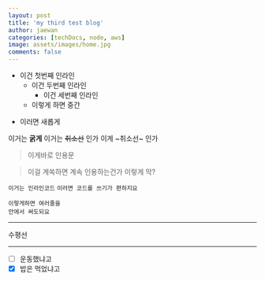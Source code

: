 ```yaml
---
layout: post
title: 'my third test blog'
author: jaewan
categories: [techDocs, node, aws]
image: assets/images/home.jpg
comments: false
---
```


- 이건 첫번째 인라인
  - 이건 두번째 인라인
    - 이건 세번째 인라인
  - 이렇게 하면 중간

* 이러면 새롭게

이거는 **굵게**
이거는 ~~취소선~~ 인가
이게 ~취소선~ 인가

> 이게바로 인용문

> 이걸 계쏙하면
> 계속 인용하는건가
> 이렇게 막?

`이거는 인라인코드`
`이러면 코드를 쓰기가 편하지요`

```
이렇게하면 여러줄을
안에서 써도되요
```

---

수평선

---

- [ ] 운동했냐고
- [x] 밥은 먹었냐고
